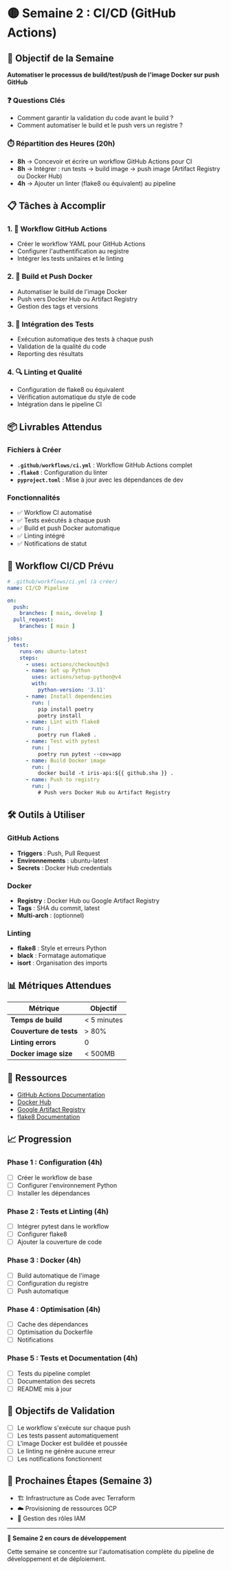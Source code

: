 # 🟡 Semaine 2 : CI/CD (GitHub Actions)

## 🎯 Objectif de la Semaine

**Automatiser le processus de build/test/push de l'image Docker sur push GitHub**

### ❓ Questions Clés
- Comment garantir la validation du code avant le build ?
- Comment automatiser le build et le push vers un registre ?

### ⏱️ Répartition des Heures (20h)
- **8h** → Concevoir et écrire un workflow GitHub Actions pour CI
- **8h** → Intégrer : run tests → build image → push image (Artifact Registry ou Docker Hub)
- **4h** → Ajouter un linter (flake8 ou équivalent) au pipeline

## 📋 Tâches à Accomplir

### 1. 🔧 Workflow GitHub Actions
- Créer le workflow YAML pour GitHub Actions
- Configurer l'authentification au registre
- Intégrer les tests unitaires et le linting

### 2. 🐳 Build et Push Docker
- Automatiser le build de l'image Docker
- Push vers Docker Hub ou Artifact Registry
- Gestion des tags et versions

### 3. 🧪 Intégration des Tests
- Exécution automatique des tests à chaque push
- Validation de la qualité du code
- Reporting des résultats

### 4. 🔍 Linting et Qualité
- Configuration de flake8 ou équivalent
- Vérification automatique du style de code
- Intégration dans le pipeline CI

## 📦 Livrables Attendus

### Fichiers à Créer
- **`.github/workflows/ci.yml`** : Workflow GitHub Actions complet
- **`.flake8`** : Configuration du linter
- **`pyproject.toml`** : Mise à jour avec les dépendances de dev

### Fonctionnalités
- ✅ Workflow CI automatisé
- ✅ Tests exécutés à chaque push
- ✅ Build et push Docker automatique
- ✅ Linting intégré
- ✅ Notifications de statut

## 🚀 Workflow CI/CD Prévu

```yaml
# .github/workflows/ci.yml (à créer)
name: CI/CD Pipeline

on:
  push:
    branches: [ main, develop ]
  pull_request:
    branches: [ main ]

jobs:
  test:
    runs-on: ubuntu-latest
    steps:
      - uses: actions/checkout@v3
      - name: Set up Python
        uses: actions/setup-python@v4
        with:
          python-version: '3.11'
      - name: Install dependencies
        run: |
          pip install poetry
          poetry install
      - name: Lint with flake8
        run: |
          poetry run flake8 .
      - name: Test with pytest
        run: |
          poetry run pytest --cov=app
      - name: Build Docker image
        run: |
          docker build -t iris-api:${{ github.sha }} .
      - name: Push to registry
        run: |
          # Push vers Docker Hub ou Artifact Registry
```

## 🛠️ Outils à Utiliser

### GitHub Actions
- **Triggers** : Push, Pull Request
- **Environnements** : ubuntu-latest
- **Secrets** : Docker Hub credentials

### Docker
- **Registry** : Docker Hub ou Google Artifact Registry
- **Tags** : SHA du commit, latest
- **Multi-arch** : (optionnel)

### Linting
- **flake8** : Style et erreurs Python
- **black** : Formatage automatique
- **isort** : Organisation des imports

## 📊 Métriques Attendues

| Métrique | Objectif |
|----------|----------|
| **Temps de build** | < 5 minutes |
| **Couverture de tests** | > 80% |
| **Linting errors** | 0 |
| **Docker image size** | < 500MB |

## 🔗 Ressources

- [GitHub Actions Documentation](https://docs.github.com/fr/actions)
- [Docker Hub](https://hub.docker.com/)
- [Google Artifact Registry](https://cloud.google.com/artifact-registry)
- [flake8 Documentation](https://flake8.pycqa.org/)

## 📈 Progression

### Phase 1 : Configuration (4h)
- [ ] Créer le workflow de base
- [ ] Configurer l'environnement Python
- [ ] Installer les dépendances

### Phase 2 : Tests et Linting (4h)
- [ ] Intégrer pytest dans le workflow
- [ ] Configurer flake8
- [ ] Ajouter la couverture de code

### Phase 3 : Docker (4h)
- [ ] Build automatique de l'image
- [ ] Configuration du registre
- [ ] Push automatique

### Phase 4 : Optimisation (4h)
- [ ] Cache des dépendances
- [ ] Optimisation du Dockerfile
- [ ] Notifications

### Phase 5 : Tests et Documentation (4h)
- [ ] Tests du pipeline complet
- [ ] Documentation des secrets
- [ ] README mis à jour

## 🎯 Objectifs de Validation

- [ ] Le workflow s'exécute sur chaque push
- [ ] Les tests passent automatiquement
- [ ] L'image Docker est buildée et poussée
- [ ] Le linting ne génère aucune erreur
- [ ] Les notifications fonctionnent

## 🚀 Prochaines Étapes (Semaine 3)

- 🏗️ Infrastructure as Code avec Terraform
- ☁️ Provisioning de ressources GCP
- 🔐 Gestion des rôles IAM

---

**🔄 Semaine 2 en cours de développement**

Cette semaine se concentre sur l'automatisation complète du pipeline de développement et de déploiement.
